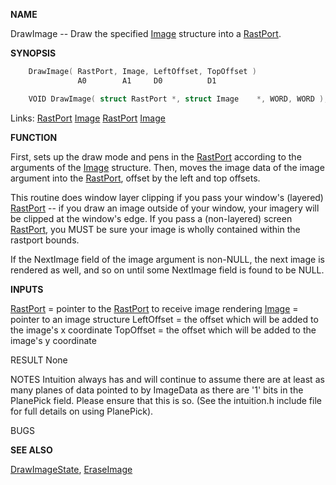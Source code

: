 
**NAME**

DrawImage -- Draw the specified [Image](_00D4.md) structure into a [RastPort](_00AF.md).

**SYNOPSIS**

```c
    DrawImage( RastPort, Image, LeftOffset, TopOffset )
               A0        A1     D0          D1

    VOID DrawImage( struct RastPort *, struct Image    *, WORD, WORD );

```
Links: [RastPort](_00AF.md) [Image](_00D4.md) [RastPort](_00AF.md) [Image](_00D4.md) 

**FUNCTION**

First, sets up the draw mode and pens in the [RastPort](_00AF.md) according to the
arguments of the [Image](_00D4.md) structure.  Then, moves the image data of
the image argument into the [RastPort](_00AF.md), offset by the left and top
offsets.

This routine does window layer clipping if you pass your window's
(layered) [RastPort](_00AF.md) -- if you draw an image outside of your window,
your imagery will be clipped at the window's edge.  If you pass
a (non-layered) screen [RastPort](_00AF.md), you MUST be sure your image is
wholly contained within the rastport bounds.

If the NextImage field of the image argument is non-NULL,
the next image is rendered as well, and so on until some
NextImage field is found to be NULL.

**INPUTS**

[RastPort](_00AF.md) = pointer to the [RastPort](_00AF.md) to receive image rendering
[Image](_00D4.md) = pointer to an image structure
LeftOffset = the offset which will be added to the image's x coordinate
TopOffset = the offset which will be added to the image's y coordinate

RESULT
None

NOTES
Intuition always has and will continue to assume there are
at least as many planes of data pointed to by ImageData as there
are '1' bits in the PlanePick field.  Please ensure that
this is so.  (See the intuition.h include file for full details
on using PlanePick).

BUGS

**SEE ALSO**

[DrawImageState](DrawImageState.md), [EraseImage](EraseImage.md)
